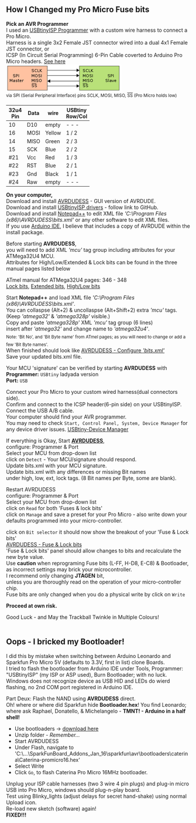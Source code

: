 ## **How I Changed my Pro Micro Fuse bits**

**Pick an AVR Programmer**  
I used an [USBtinyISP Programmer](Pics/USBtinyISP%20Programmer.jpg) with a custom wire harness to connect a Pro Micro.  
Harness is a single 3x2 Female JST connector wired into a dual 4x1 Female JST connector, or  
ICSP (In Circuit Serial Programming) 6-Pin Cable coverted to Arduino Pro Micro headers.
[See here](Pics/USBtinyISP-Programmer+DIY-Harness.jpg)  
![SPI](ICSP_Pics/SPI_single_slave.png)<sup>  
via SPI (Serial Peripheral Interface) pins SCLK, MOSI, MISO, <span style="text-decoration: overline">SS</span> (Pro Micro holds low)</sup> <br/>

32u4<br/>Pin |Data |wire   |USBtiny<br/>Row/Col
--- |---- |------ |--------
10  |D10  |empty  | - - -
16  |MOSI |Yellow | 1 / 2
14  |MISO |Green  | 2 / 3
15  |SCK  |Blue   | 2 / 2
#21  |Vcc  |Red    | 1 / 3
#22  |RST  |Blue   | 2 / 1
#23  |Gnd  |Black  | 1 / 1
#24  |Raw  |empty  | - - -



**On your computer,**  
Download and install [AVRDUDESS](https://blog.zakkemble.net/avrdudess-a-gui-for-avrdude/) - GUI version of AVRDUDE.  
Download and install [USBtinyISP drivers](https://learn.adafruit.com/usbtinyisp/download) - follow link to GitHub.   
Download and install [Notepad++](https://notepad-plus-plus.org/) to edit XML file *'C:\Program Files (x86)\AVRDUDESS\bits.xml'* or any other software to edit XML files.  
If you use [Arduino IDE](https://www.arduino.cc/en/Main/Software&), I believe that includes a copy of AVRDUDE within the install package. 

Before starting **AVRDUDESS**,  
you will need to add XML *'mcu'* tag group including attributes for your ATMega32U4 MCU.  
Attributes for High/Low/Extended & Lock bits can be found in the three manual pages listed below  

ATmel manual for ATMega32U4 pages: 346 - 348  
[Lock bits](ICSP_Pics/ATMega32U4%20-%20Lock%20bits.jpg), 
[Extended bits](ICSP_Pics/ATMega32U4%20-%20Fuse%20bits%20-%20Extended.jpg), 
[High/Low bits](ICSP_Pics/ATMega32U4%20-%20Fuse%20bits%20-%20High%20%26%20Low.jpg)  

Start **Notepad++** and load XML file *'C:\Program Files (x86)\AVRDUDESS\bits.xml'*.  
You can collaspse (Alt+2) & uncollaspse (Alt+Shift+2) extra *'mcu'* tags.  
(Keep *'atmega32'* & *'atmega328p'* visible.)  
Copy and paste *'atmega328p'* XML *'mcu'* tag group (6 lines)  
insert after *'atmega32'* and change name to *'atmega32u4'*.  
<sub>Note: 'Bit No', and 'Bit Byte name' from ATmel pages; as you will need to change or add a few 'Bit Byte names'.</sub>  
When finished should look like [AVRDUDESS - Configure *'bits.xml'*](ICSP_Pics/AVRDUDESS%20bits.xml%20file%20update%20for%20Fuse%20%26%20Lock%20Bits.jpg)  
Save your updated bits.xml file.  

Your MCU 'signature' can be verified by starting **AVRDUDESS** with  
**Programmer:** `USBtiny` ladyada version  
**Port:** `USB`  

Connect your Pro Micro to your custom wired harness(dual connectors side).  
Confirm and connect to the ICSP header(6-pin side) on your USBtinyISP.  
Connect the USB A/B cable.  
Your computer should find your AVR programmer.  
You may need to check `Start, Control Panel, System, Device Manager` for any device driver issues.
[USBtiny-Device Manager](ICSP_Pics/USBtiny%20-%20Device%20Manager.jpg)  

If everything is Okay, Start **[AVRDUDESS](ICSP_Pics/AVRDUDESS.jpg)**,  
configure: Programmer & Port  
Select your MCU from drop-down list  
click on `Detect` - Your MCU/signature should respond.  
Update bits.xml with your MCU signature.   
Update bits.xml with any differences or missing Bit names  
under high, low, ext, lock tags. (8 Bit names per Byte, some are blank).  

Restart AVRDUDESS  
configure: Programmer & Port  
Select your MCU from drop-down list  
click on `Read` for both 'Fuses & lock bits'  
click on `Manage` and save a preset for your Pro Micro - also write down your defaults programmed into your micro-controller.  

click on `Bit selector` it should now show the breakout of your 'Fuse & Lock bits'  
[AVRDUDESS - Fuse & Lock bits](ICSP_Pics/AVRDUDESS%20Fuse%20%26%20Lock%20Bits.jpg)  
'Fuse & Lock bits' panel should allow changes to bits and recalculate the new byte value.  
Use **caution** when reprograming Fuse bits (L-FF, H-D8, E-C8) & Bootloader,  
as incorrect settings may brick your microcontroller.  
I recommend only changing **JTAGEN** bit,  
unless you are thoroughly read on the operation of your micro-controller chip.  
Fuse bits are only changed when you do a physical write by click on `Write`  

**Proceed at own risk.**  

Good Luck - and May the Trackball Twinkle in Multiple Colours!  
  <BR/>
## **Oops - I bricked my Bootloader!** 
I did this by mistake when switching between Arduino Leonardo and Sparkfun Pro Micro 5V (defaults to 3.3V, first in list) clone Boards.  
I tried to flash the bootloader from Arduino IDE under Tools, Programmer: "USBtinyISP" (my ISP or ASP used), Burn Bootloader; with no luck. 
Windows does not recognize device as USB HID and LEDs do wierd flashing, no 2nd COM port registered in Arduino IDE.

Part Deux: Flash the NAND using **AVRDUDESS** direct.  
Oh! where or where did Sparkfun hide **Bootloader.hex**! You find Leonardo;  
where ask Raphael, Donatello, & Michelangelo - **TMNT! - Arduino in a half shell!**  
- Use bootloaders -> [download here](https://github.com/sparkfun/SF32u4_boards/archive/master.zip)  
- Unzip folder - *Remember...*  
- Start AVRDUDESS  
- Under Flash, navigate to 'C:\\...\SparkFunBoard_Addons_Jan_16\sparkfun\avr\bootloaders\caterina\Caterina-promicro16.hex'  
- Select Write  
- Click `Go`, to flash Caterina Pro Micro 16MHz bootloader.  

Unplug your ISP cable harnesses (two 3 wire 4 pin plugs) and plug-in micro USB into Pro Micro, windows should plug-n-play board.  
Test using Blinky_lights (adjust delays for secret hand-shake) using normal Upload icon.  
Re-load new sketch (software) again!  
**FIXED!!!**
<BR/>
